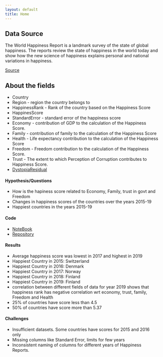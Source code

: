 ```yaml
---
layout: default
title: Home
---
```


## Data Source 
The World Happiness Report is a landmark survey of the state of global happiness. The reports review the state of happiness in the world today and show how the new science of happiness explains personal and national variations in happiness.

[Source](https://www.kaggle.com/unsdsn/world-happiness)

## About the fields 
- Country 
- Region - region the country belongs to 
- HappinessRank - Rank of the country based on the Happiness Score
- HappinesScore 
- StandardError - standard error of the happiness score 
- Economy -  contribution of GDP to the calculation of the Happiness Score.
- Family -  contribution of family to the calculation of the Happiness Score
- Health -  Life expectancy contribution to the calculation of the Happiness Score
- Freedom -  Freedom contribution to the calculation of the Happiness Score.
- Trust  - The extent to which Perception of Corruption contributes to Happiness Score.
- [DystopiaResidual](https://worldhappiness.report/faq/)

    
#### Hypothesis/Questions
- How is the hapiness score related to Economy, Family, trust in govt and Freedom 
- Changes in happiness scores of the countries over the years 2015-19
- Happiest countries in the years 2015-19

#### Code 
 - [NoteBook](https://sammy22.github.io/crdds-databootcamp/notebook.html)
 - [Repository](https://github.com/sammy22/crdds-databootcamp)

#### Results
- Average happiness score was lowest in 2017 and highest in 2019 
- Happiest Country in 2015: Switzerland
- Happiest Country in 2016: Denmark
- Happiest Country in 2017: Norway
- Happiest Country in 2018: Finland
- Happiest Country in 2019: Finland
- correlation between different fields of data for year 2019 shows that happiness rank has negative correlation wrt economy, trust, family, Freedom and Health 
- 25% of countries have score less than 4.5
- 50% of countries have score more than 5.37

#### Challenges
- Insufficient datasets. Some countries have scores for 2015 and 2016 only
- Missing columns like Standard Error, limits for few years 
- Inconsistent naming of columns for different years of Happiness Reports.

